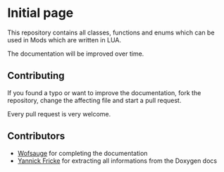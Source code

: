 # Initial page

This repository contains all classes, functions and enums which can be used in Mods which are written in LUA.

The documentation will be improved over time.

## Contributing

If you found a typo or want to improve the documentation, fork the repository, change the affecting file and start a pull request.

Every pull request is very welcome.

## Contributors

* [Wofsauge](https://github.com/wofsauge) for completing the documentation
* [Yannick Fricke](https://github.com/YannickFricke) for extracting all informations from the Doxygen docs

